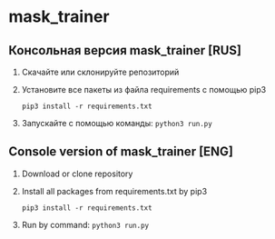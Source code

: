 # mask_trainer

## Консольная версия mask_trainer [RUS]

1. Скачайте или склонируйте репозиторий
2. Установите все пакеты из файла requirements с помощью pip3

    ```pip3 install -r requirements.txt```

3. Запускайте с помощью команды: ```python3 run.py```
## Console version of mask_trainer [ENG]

1. Download or clone repository

2. Install all packages from requirements.txt by pip3

    ```pip3 install -r requirements.txt```

3. Run by command: ```python3 run.py```

